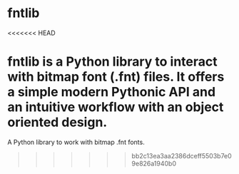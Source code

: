 # fntlib
<<<<<<< HEAD

**fntlib** is a Python library to interact with bitmap font (.fnt) files. It offers a simple modern Pythonic API and an intuitive workflow with an object oriented design.
=======
A Python library to work with bitmap .fnt fonts.
>>>>>>> bb2c13ea3aa2386dceff5503b7e09e826a1940b0
